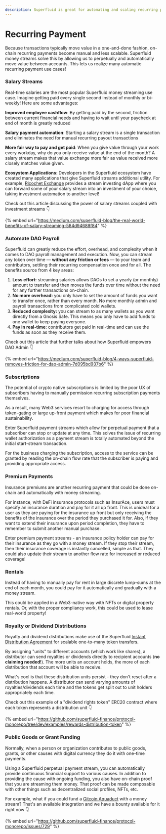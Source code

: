 ```yaml
---
description: Superfluid is great for automating and scaling recurring payments
---
```


# Recurring Payment

Because transactions typically move value in a one-and-done fashion, on-chain recurring payments become manual and less scalable. Superfluid money streams solve this by allowing us to perpetually and automatically move value between accounts. This lets us realize many automatic recurring payment use cases!

### Salary Streams

Real-time salaries are the most popular Superfluid money streaming use case. Imagine getting paid every single second instead of monthly or bi-weekly! Here are some advantages:

**Improved employee cashflow**: By getting paid by the second, friction between current financial needs and having to wait until your paycheck at end of month is greatly reduced

**Salary payment automation**: Starting a salary stream is a single transaction and eliminates the need for manual recurring payout transactions

**More fair way to pay and get paid**: When you give value through your work every workday, why do you only receive value at the end of the month? A salary stream makes that value exchange more fair as value received more closely matches value given.

**Ecosystem Applications**: Developers in the Superfluid ecosystem have created many applications that give Superfluid streams additional utility. For example, [Ricochet Exchange](https://ricochet.exchange/) provides a stream investing dApp where you can forward some of your salary stream into an investment of your choice, taking investment automation to another level!

Check out this article discussing the power of salary streams coupled with investment streams 👇

{% embed url="https://medium.com/superfluid-blog/the-real-world-benefits-of-salary-streaming-584d94688f84" %}

### Automate DAO Payroll

Superfluid can greatly reduce the effort, overhead, and complexity when it comes to DAO payroll management and execution. Now, you can stream any token over time — **without any friction or fees** — to your team and contributors, settling their recurring compensation once and for all. The benefits source from 4 key areas:

1. **Less effort:** streaming salaries allows DAOs to set a yearly (or monthly) amount to transfer and then moves the funds over time without the need for any further transactions on-chain.
2. **No more overhead:** you only have to set the amount of funds you want to transfer once, rather than every month. No more monthly admin and payroll transactions from complicated cold wallets.
3. **Reduced complexity:** you can stream to as many wallets as you want directly from a Gnosis Safe. This means you only have to add funds to one wallet to keep paying everyone.
4. **Pay in real-time:** contributors get paid in real-time and can use the funds as soon as they receive them.

Check out this article that further talks about how Superfluid empowers DAO Admin 👇

{% embed url="https://medium.com/superfluid-blog/4-ways-superfluid-removes-friction-for-dao-admin-7d095bd937b6" %}

### Subscriptions

The potential of crypto native subscriptions is limited by the poor UX of subscribers having to manually permission recurring subscription payments themselves.

As a result, many Web3 services resort to charging for access through token-gating or large up-front payment which makes for poor financial sustainability.

Enter Superfluid payment streams which allow for perpetual payment that a subscriber can stop or update at any time. This solves the issue of recurring wallet authorization as a payment stream is totally automated beyond the initial start-stream transaction.&#x20;

For the business charging the subscription, access to the service can be granted by reading the on-chain flow rate that the subscriber is paying and providing appropriate access.

### Premium Payments

Insurance premiums are another recurring payment that could be done on-chain and automatically with money streaming.&#x20;

For instance, with DeFi insurance protocols such as InsurAce, users must specify an insurance duration and pay for it all up front. This is unideal for a user as they are paying for the insurance up front but only receiving the benefits of the insurance over the period they purchased it for. Also, if they want to extend their insurance upon period completion, they have to remember to submit another manual purchase.

Enter premium payment streams - an insurance policy holder can pay for their insurance as they go with a money stream. If they stop their stream, then their insurance coverage is instantly cancelled, simple as that. They could also update their stream to another flow rate for increased or reduced coverage!

### Rentals

Instead of having to manually pay for rent in large discrete lump-sums at the end of each month, you could pay for it automatically and gradually with a money stream.

This could be applied in a Web3-native way with NFTs or digital property rentals. Or, with the proper compliancy work, this could be used to lease real-world property!

### Royalty or Dividend Distributions

Royalty and dividend distributions make use of the Superfluid [Instant Distribution Agreement](https://docs.superfluid.finance/superfluid/) for scalable one-to-many token transfers.

By assigning "units" to different accounts (which work like shares), a distributor can send royalties or dividends directly to recipient accounts (**no claiming needed!**). The more units an account holds, the more of each distribution that account will be able to receive.

What's cool is that these distribution units persist - they don't reset after a distribution happens. A distributor can send varying amounts of royalties/dividends each time and the tokens get split out to unit holders appropriately each time.

Check out this example of a "dividend rights token" ERC20 contract where each token represents a distribution unit 👇

{% embed url="https://github.com/superfluid-finance/protocol-monorepo/tree/dev/examples/rewards-distribution-token" %}

### Public Goods or Grant Funding

Normally, when a person or organization contributes to public goods, grants, or other causes with digital currency they do it with one-time payments.&#x20;

Using a Superfluid perpetual payment stream, you can automatically provide continuous financial support to various causes. In addition to providing the cause with ongoing funding, you also have on-chain proof that you are streaming them money. That proof can be made composable with other things such as decentralized social profiles, NFTs, etc.

For example, what if you could fund a [Gitcoin Aquaduct](https://twitter.com/gitcoin/status/1494467687161942016?s=20\&t=ZgHQaiG5y5YW2T98l9UJdQ) with a money stream? That's an available integration and we have a bounty available for it right now 👇

{% embed url="https://github.com/superfluid-finance/protocol-monorepo/issues/729" %}
